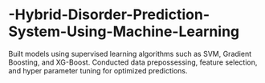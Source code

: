 # -Hybrid-Disorder-Prediction-System-Using-Machine-Learning
Built models using supervised learning algorithms such as SVM, Gradient Boosting, and XG-Boost. Conducted data prepossessing, feature selection, and hyper parameter tuning for optimized predictions.
